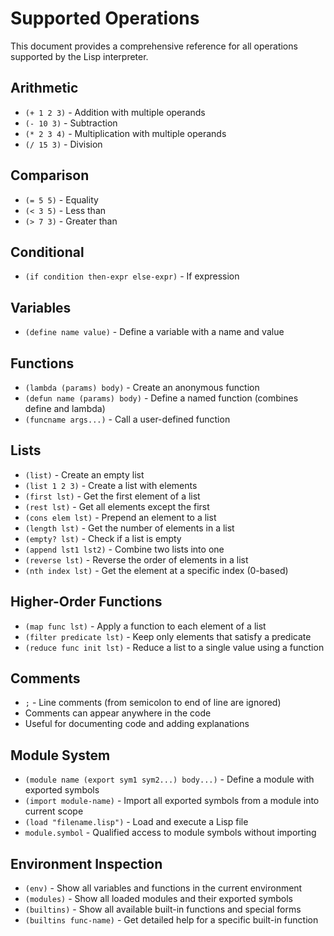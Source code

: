 # Supported Operations

This document provides a comprehensive reference for all operations supported by the Lisp interpreter.

## Arithmetic

- `(+ 1 2 3)` - Addition with multiple operands
- `(- 10 3)` - Subtraction
- `(* 2 3 4)` - Multiplication with multiple operands
- `(/ 15 3)` - Division

## Comparison

- `(= 5 5)` - Equality
- `(< 3 5)` - Less than
- `(> 7 3)` - Greater than

## Conditional

- `(if condition then-expr else-expr)` - If expression

## Variables

- `(define name value)` - Define a variable with a name and value

## Functions

- `(lambda (params) body)` - Create an anonymous function
- `(defun name (params) body)` - Define a named function (combines define and lambda)
- `(funcname args...)` - Call a user-defined function

## Lists

- `(list)` - Create an empty list
- `(list 1 2 3)` - Create a list with elements
- `(first lst)` - Get the first element of a list
- `(rest lst)` - Get all elements except the first
- `(cons elem lst)` - Prepend an element to a list
- `(length lst)` - Get the number of elements in a list
- `(empty? lst)` - Check if a list is empty
- `(append lst1 lst2)` - Combine two lists into one
- `(reverse lst)` - Reverse the order of elements in a list
- `(nth index lst)` - Get the element at a specific index (0-based)

## Higher-Order Functions

- `(map func lst)` - Apply a function to each element of a list
- `(filter predicate lst)` - Keep only elements that satisfy a predicate
- `(reduce func init lst)` - Reduce a list to a single value using a function

## Comments

- `;` - Line comments (from semicolon to end of line are ignored)
- Comments can appear anywhere in the code
- Useful for documenting code and adding explanations

## Module System

- `(module name (export sym1 sym2...) body...)` - Define a module with exported symbols
- `(import module-name)` - Import all exported symbols from a module into current scope
- `(load "filename.lisp")` - Load and execute a Lisp file
- `module.symbol` - Qualified access to module symbols without importing

## Environment Inspection

- `(env)` - Show all variables and functions in the current environment
- `(modules)` - Show all loaded modules and their exported symbols
- `(builtins)` - Show all available built-in functions and special forms
- `(builtins func-name)` - Get detailed help for a specific built-in function

